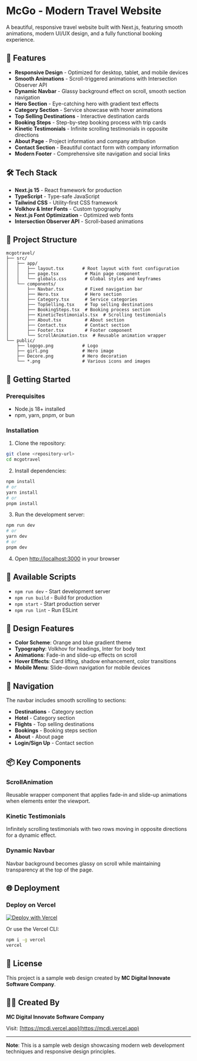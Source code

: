 # McGo - Modern Travel Website

A beautiful, responsive travel website built with Next.js, featuring smooth animations, modern UI/UX design, and a fully functional booking experience.

## 🌟 Features

- **Responsive Design** - Optimized for desktop, tablet, and mobile devices
- **Smooth Animations** - Scroll-triggered animations with Intersection Observer API
- **Dynamic Navbar** - Glassy background effect on scroll, smooth section navigation
- **Hero Section** - Eye-catching hero with gradient text effects
- **Category Section** - Service showcase with hover animations
- **Top Selling Destinations** - Interactive destination cards
- **Booking Steps** - Step-by-step booking process with trip cards
- **Kinetic Testimonials** - Infinite scrolling testimonials in opposite directions
- **About Page** - Project information and company attribution
- **Contact Section** - Beautiful contact form with company information
- **Modern Footer** - Comprehensive site navigation and social links

## 🛠️ Tech Stack

- **Next.js 15** - React framework for production
- **TypeScript** - Type-safe JavaScript
- **Tailwind CSS** - Utility-first CSS framework
- **Volkhov & Inter Fonts** - Custom typography
- **Next.js Font Optimization** - Optimized web fonts
- **Intersection Observer API** - Scroll-based animations

## 📁 Project Structure

```
mcgotravel/
├── src/
│   ├── app/
│   │   ├── layout.tsx       # Root layout with font configuration
│   │   ├── page.tsx          # Main page component
│   │   └── globals.css       # Global styles and keyframes
│   └── components/
│       ├── Navbar.tsx        # Fixed navigation bar
│       ├── Hero.tsx          # Hero section
│       ├── Category.tsx      # Service categories
│       ├── TopSelling.tsx    # Top selling destinations
│       ├── BookingSteps.tsx  # Booking process section
│       ├── KineticTestimonials.tsx  # Scrolling testimonials
│       ├── About.tsx         # About section
│       ├── Contact.tsx       # Contact section
│       ├── Footer.tsx        # Footer component
│       └── ScrollAnimation.tsx  # Reusable animation wrapper
└── public/
    ├── logogo.png           # Logo
    ├── girl.png             # Hero image
    ├── Decore.png           # Hero decoration
    └── *.png                # Various icons and images
```

## 🚀 Getting Started

### Prerequisites

- Node.js 18+ installed
- npm, yarn, pnpm, or bun

### Installation

1. Clone the repository:
```bash
git clone <repository-url>
cd mcgotravel
```

2. Install dependencies:
```bash
npm install
# or
yarn install
# or
pnpm install
```

3. Run the development server:
```bash
npm run dev
# or
yarn dev
# or
pnpm dev
```

4. Open [http://localhost:3000](http://localhost:3000) in your browser

## 📝 Available Scripts

- `npm run dev` - Start development server
- `npm run build` - Build for production
- `npm start` - Start production server
- `npm run lint` - Run ESLint

## 🎨 Design Features

- **Color Scheme**: Orange and blue gradient theme
- **Typography**: Volkhov for headings, Inter for body text
- **Animations**: Fade-in and slide-up effects on scroll
- **Hover Effects**: Card lifting, shadow enhancement, color transitions
- **Mobile Menu**: Slide-down navigation for mobile devices

## 🔗 Navigation

The navbar includes smooth scrolling to sections:
- **Destinations** - Category section
- **Hotel** - Category section
- **Flights** - Top selling destinations
- **Bookings** - Booking steps section
- **About** - About page
- **Login/Sign Up** - Contact section

## 📦 Key Components

### ScrollAnimation
Reusable wrapper component that applies fade-in and slide-up animations when elements enter the viewport.

### Kinetic Testimonials
Infinitely scrolling testimonials with two rows moving in opposite directions for a dynamic effect.

### Dynamic Navbar
Navbar background becomes glassy on scroll while maintaining transparency at the top of the page.

## 🌐 Deployment

### Deploy on Vercel

[![Deploy with Vercel](https://vercel.com/button)](https://vercel.com/new/clone?repository-url=https://github.com/vercel/next.js/tree/canary/examples/hello-world)

Or use the Vercel CLI:
```bash
npm i -g vercel
vercel
```

## 📄 License

This project is a sample web design created by **MC Digital Innovate Software Company**.

## 👨‍💻 Created By

**MC Digital Innovate Software Company**

Visit: [https://mcdi.vercel.app](https://mcdi.vercel.app)

---

**Note**: This is a sample web design showcasing modern web development techniques and responsive design principles.
